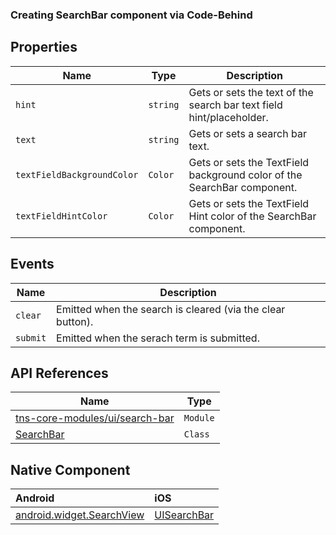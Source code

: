 ### Creating SearchBar component via Code-Behind

<snippet id='creating-search-bar-xml'/>
<snippet id='creating-search-bar-code'/>
<snippet id='creating-search-bar-code-ts'/>

## Properties

| Name     | Type    | Description    |
|----------|---------|----------------|
| `hint`   | `string` | Gets or sets the text of the search bar text field hint/placeholder. |
| `text`   | `string` | Gets or sets a search bar text. |
| `textFieldBackgroundColor`   | `Color` | Gets or sets the TextField background color of the SearchBar component. |
| `textFieldHintColor`   | `Color` | Gets or sets the TextField Hint color of the SearchBar component. |

## Events

| Name     | Description    |
|----------|----------------|
| `clear`  | Emitted when the search is cleared (via the clear button). |
| `submit` | Emitted when the serach term is submitted.   |


## API References

| Name     | Type    | 
|----------|---------|
| [tns-core-modules/ui/search-bar](https://docs.nativescript.org/api-reference/modules/_ui_search_bar_) | `Module` | 
| [SearchBar](https://docs.nativescript.org/api-reference/classes/_ui_search_bar_.searchbar) | `Class` | 

## Native Component

| Android               | iOS      |
|:----------------------|:---------|
| [android.widget.SearchView](https://developer.android.com/reference/android/widget/SearchView) | [UISearchBar](https://developer.apple.com/documentation/uikit/uisearchbar) | 
